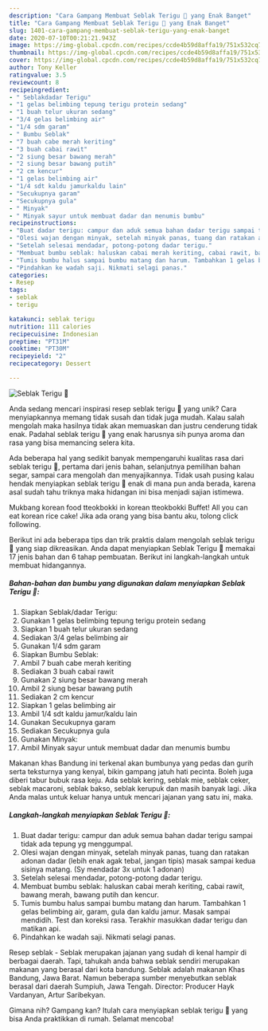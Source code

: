 ```yaml
---
description: "Cara Gampang Membuat Seblak Terigu 🤭 yang Enak Banget"
title: "Cara Gampang Membuat Seblak Terigu 🤭 yang Enak Banget"
slug: 1401-cara-gampang-membuat-seblak-terigu-yang-enak-banget
date: 2020-07-10T00:21:21.943Z
image: https://img-global.cpcdn.com/recipes/ccde4b59d8affa19/751x532cq70/seblak-terigu-🤭-foto-resep-utama.jpg
thumbnail: https://img-global.cpcdn.com/recipes/ccde4b59d8affa19/751x532cq70/seblak-terigu-🤭-foto-resep-utama.jpg
cover: https://img-global.cpcdn.com/recipes/ccde4b59d8affa19/751x532cq70/seblak-terigu-🤭-foto-resep-utama.jpg
author: Tony Keller
ratingvalue: 3.5
reviewcount: 8
recipeingredient:
- " Seblakdadar Terigu"
- "1 gelas belimbing tepung terigu protein sedang"
- "1 buah telur ukuran sedang"
- "3/4 gelas belimbing air"
- "1/4 sdm garam"
- " Bumbu Seblak"
- "7 buah cabe merah keriting"
- "3 buah cabai rawit"
- "2 siung besar bawang merah"
- "2 siung besar bawang putih"
- "2 cm kencur"
- "1 gelas belimbing air"
- "1/4 sdt kaldu jamurkaldu lain"
- "Secukupnya garam"
- "Secukupnya gula"
- " Minyak"
- " Minyak sayur untuk membuat dadar dan menumis bumbu"
recipeinstructions:
- "Buat dadar terigu: campur dan aduk semua bahan dadar terigu sampai tidak ada tepung yg menggumpal."
- "Olesi wajan dengan minyak, setelah minyak panas, tuang dan ratakan adonan dadar (lebih enak agak tebal, jangan tipis) masak sampai kedua sisinya matang. (Sy mendadar 3x untuk 1 adonan)"
- "Setelah selesai mendadar, potong-potong dadar terigu."
- "Membuat bumbu seblak: haluskan cabai merah keriting, cabai rawit, bawang merah, bawang putih dan kencur."
- "Tumis bumbu halus sampai bumbu matang dan harum. Tambahkan 1 gelas belimbing air, garam, gula dan kaldu jamur. Masak sampai mendidih. Test dan koreksi rasa. Terakhir masukkan dadar terigu dan matikan api."
- "Pindahkan ke wadah saji. Nikmati selagi panas."
categories:
- Resep
tags:
- seblak
- terigu

katakunci: seblak terigu 
nutrition: 111 calories
recipecuisine: Indonesian
preptime: "PT31M"
cooktime: "PT30M"
recipeyield: "2"
recipecategory: Dessert

---
```



![Seblak Terigu 🤭](https://img-global.cpcdn.com/recipes/ccde4b59d8affa19/751x532cq70/seblak-terigu-🤭-foto-resep-utama.jpg)

Anda sedang mencari inspirasi resep seblak terigu 🤭 yang unik? Cara menyiapkannya memang tidak susah dan tidak juga mudah. Kalau salah mengolah maka hasilnya tidak akan memuaskan dan justru cenderung tidak enak. Padahal seblak terigu 🤭 yang enak harusnya sih punya aroma dan rasa yang bisa memancing selera kita.

Ada beberapa hal yang sedikit banyak mempengaruhi kualitas rasa dari seblak terigu 🤭, pertama dari jenis bahan, selanjutnya pemilihan bahan segar, sampai cara mengolah dan menyajikannya. Tidak usah pusing kalau hendak menyiapkan seblak terigu 🤭 enak di mana pun anda berada, karena asal sudah tahu triknya maka hidangan ini bisa menjadi sajian istimewa.

Mukbang korean food tteokbokki in korean tteokbokki Buffet! All you can eat korean rice cake! Jika ada orang yang bisa bantu aku, tolong click following.


Berikut ini ada beberapa tips dan trik praktis dalam mengolah seblak terigu 🤭 yang siap dikreasikan. Anda dapat menyiapkan Seblak Terigu 🤭 memakai 17 jenis bahan dan 6 tahap pembuatan. Berikut ini langkah-langkah untuk membuat hidangannya.

<!--inarticleads1-->

##### Bahan-bahan dan bumbu yang digunakan dalam menyiapkan Seblak Terigu 🤭:

1. Siapkan  Seblak/dadar Terigu:
1. Gunakan 1 gelas belimbing tepung terigu protein sedang
1. Siapkan 1 buah telur ukuran sedang
1. Sediakan 3/4 gelas belimbing air
1. Gunakan 1/4 sdm garam
1. Siapkan  Bumbu Seblak:
1. Ambil 7 buah cabe merah keriting
1. Sediakan 3 buah cabai rawit
1. Gunakan 2 siung besar bawang merah
1. Ambil 2 siung besar bawang putih
1. Sediakan 2 cm kencur
1. Siapkan 1 gelas belimbing air
1. Ambil 1/4 sdt kaldu jamur/kaldu lain
1. Gunakan Secukupnya garam
1. Sediakan Secukupnya gula
1. Gunakan  Minyak:
1. Ambil  Minyak sayur untuk membuat dadar dan menumis bumbu


Makanan khas Bandung ini terkenal akan bumbunya yang pedas dan gurih serta teksturnya yang kenyal, bikin gampang jatuh hati pecinta. Boleh juga diberi tabur bubuk rasa keju. Ada seblak kering, seblak mie, seblak ceker, seblak macaroni, seblak bakso, seblak kerupuk dan masih banyak lagi. Jika Anda malas untuk keluar hanya untuk mencari jajanan yang satu ini, maka. 

<!--inarticleads2-->

##### Langkah-langkah menyiapkan Seblak Terigu 🤭:

1. Buat dadar terigu: campur dan aduk semua bahan dadar terigu sampai tidak ada tepung yg menggumpal.
1. Olesi wajan dengan minyak, setelah minyak panas, tuang dan ratakan adonan dadar (lebih enak agak tebal, jangan tipis) masak sampai kedua sisinya matang. (Sy mendadar 3x untuk 1 adonan)
1. Setelah selesai mendadar, potong-potong dadar terigu.
1. Membuat bumbu seblak: haluskan cabai merah keriting, cabai rawit, bawang merah, bawang putih dan kencur.
1. Tumis bumbu halus sampai bumbu matang dan harum. Tambahkan 1 gelas belimbing air, garam, gula dan kaldu jamur. Masak sampai mendidih. Test dan koreksi rasa. Terakhir masukkan dadar terigu dan matikan api.
1. Pindahkan ke wadah saji. Nikmati selagi panas.


Resep seblak - Seblak merupakan jajanan yang sudah di kenal hampir di berbagai daerah. Tapi, tahukah anda bahwa seblak sendiri merupakan makanan yang berasal dari kota bandung. Seblak adalah makanan Khas Bandung, Jawa Barat. Namun beberapa sumber menyebutkan seblak berasal dari daerah Sumpiuh, Jawa Tengah. Director: Producer Hayk Vardanyan, Artur Saribekyan. 

Gimana nih? Gampang kan? Itulah cara menyiapkan seblak terigu 🤭 yang bisa Anda praktikkan di rumah. Selamat mencoba!
